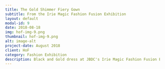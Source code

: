 ```yaml
---
title: The Gold Shimmer Fiery Gown
subtitle: From the Irie Magic Fashion Fusion Exhibition
layout: default
modal-id: 9
date: 2018-08-18
img: hof-img-9.png
thumbnail: hof-img-9.png
alt: image-alt
project-date: August 2018
client: HoF
category: Fashion Exhibition
description: Black and Gold dress at JBDC's Irie Magic Fashion Fusion Exhibition held at the Jamaica Pegasus, made in our Maison's Atelier in Jamaica, West Indies
---
```

